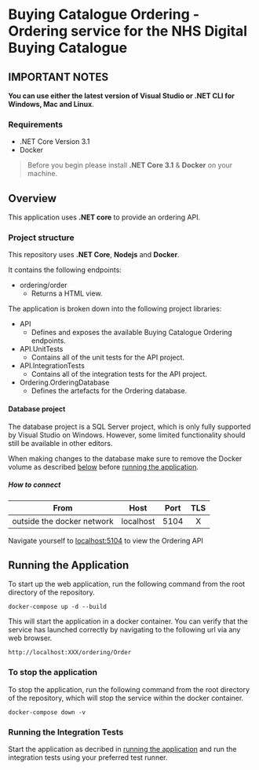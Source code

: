# Buying Catalogue Ordering - Ordering service for the NHS Digital Buying Catalogue

## IMPORTANT NOTES

**You can use either the latest version of Visual Studio or .NET CLI for Windows, Mac and Linux**.

### Requirements

- .NET Core Version 3.1
- Docker

> Before you begin please install **.NET Core 3.1** & **Docker** on your machine.

## Overview

This application uses **.NET core** to provide an ordering API.

### Project structure

This repository uses **.NET Core**, **Nodejs** and **Docker**.

It contains the following endpoints:

- ordering/order
  - Returns a HTML view.

The application is broken down into the following project libraries:

- API
  - Defines and exposes the available Buying Catalogue Ordering endpoints.
- API.UnitTests
  - Contains all of the unit tests for the API project.
- API.IntegrationTests
  - Contains all of the integration tests for the API project.
- Ordering.OrderingDatabase
  - Defines the artefacts for the Ordering database.

#### Database project

The database project is a SQL Server project, which is only fully supported by Visual Studio on Windows. However, some limited functionality should still be available in other editors.

When making changes to the database make sure to remove the Docker volume as described [below](#to-stop-the-application) before [running the application](#running-the-application).


##### How to connect

| From                       | Host                       | Port  | TLS |
|            :-:             |            :-:             |  :-:  | :-: |
| outside the docker network | localhost                  | 5104  |  X  |


Navigate yourself to [localhost:5104](http://localhost:5104/) to view the Ordering API

## Running the Application

To start up the web application, run the following command from the root directory of the repository.

```shell
docker-compose up -d --build
```

This will start the application in a docker container. You can verify that the service has launched correctly by navigating to the following url via any web browser.

```http
http://localhost:XXX/ordering/Order
```

### To stop the application

To stop the application, run the following command from the root directory of the repository, which will stop the service within the docker container.

```shell
docker-compose down -v
```

### Running the Integration Tests

Start the application as decribed in [running the application](#running-the-application) and run the integration tests using your preferred test runner.
